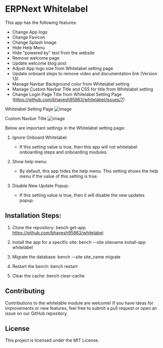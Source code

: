 # ERPNext Whitelabel

This app has the following features:

- Change App logo
- Change Favicon
- Change Splash Image
- Hide Help Menu
- Hide "powered by" text from the website
- Remove welcome page
- Update welcome blog post
- Adjust App logo size from Whitelabel setting page
- Update onboard steps to remove video and documentation link (Version 13)
- Manage Navbar Background color from Whitelabel setting
- Manage Custom Navbar Title and CSS for title from Whitelabel setting
- Change Login Page Title from Whitelabel Setting Page (https://github.com/bhavesh95863/whitelabel/issues/7)



Whitelabel Setting Page
![image](https://user-images.githubusercontent.com/34086262/115605632-5e28ed00-a300-11eb-986d-5114ef128de3.png)

Custom Navbar Title
![image](https://user-images.githubusercontent.com/34086262/115721516-bc56de00-a39b-11eb-94b3-787b0481fb60.png)

Below are important settings in the Whitelabel setting page:

1. Ignore Onboard Whitelabel:
   - If this setting value is true, then this app will not whitelabel onboarding steps and onboarding modules.

2. Show help menu:
   - By default, this app hides the help menu. This setting shows the help menu if the value of this setting is true.

3. Disable New Update Popup:
   - If this setting value is true, then it will disable the new updates popup.


## Installation Steps:

1. Clone the repository:
   bench get-app https://github.com/bhavesh95863/whitelabel

3. Install the app for a specific site:
   bench --site sitename install-app whitelabel

3. Migrate the database:
   bench  --site site_name migrate

4. Restart the bench:
   bench restart

5. Clear the cache:
   bench clear-cache


## Contributing
Contributions to the whitelable module are welcome! If you have ideas for improvements or new features, feel free to submit a pull request or open an issue on our GitHub repository.

## License
This project is licensed under the MIT License.


